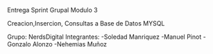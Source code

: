 Entrega Sprint Grupal Modulo 3 

Creacion,Insercion, Consultas a Base de Datos MYSQL

Grupo: NerdsDigital
Integrantes:
-Soledad Manriquez
-Manuel Pinot
-Gonzalo Alonzo
-Nehemias Muñoz

